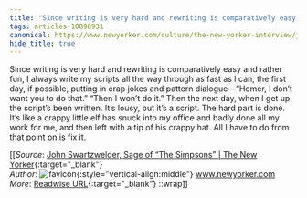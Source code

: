 ```yaml
---
title: "Since writing is very hard and rewriting is comparatively easy ..."
tags: articles-10898931
canonical: https://www.newyorker.com/culture/the-new-yorker-interview/john-swartzwelder-sage-of-the-simpsons
hide_title: true
---
```


Since writing is very hard and rewriting is comparatively easy and rather fun, I always write my scripts all the way through as fast as I can, the first day, if possible, putting in crap jokes and pattern dialogue—“Homer, I don’t want you to do that.” “Then I won’t do it.” Then the next day, when I get up, the script’s been written. It’s lousy, but it’s a script. The hard part is done. It’s like a crappy little elf has snuck into my office and badly done all my work for me, and then left with a tip of his crappy hat. All I have to do from that point on is fix it.


[[_Source_: [John Swartzwelder, Sage of “The Simpsons” | The New Yorker](https://www.newyorker.com/culture/the-new-yorker-interview/john-swartzwelder-sage-of-the-simpsons){:target="_blank"}<br>
_Author_: ![favicon](https://s2.googleusercontent.com/s2/favicons?domain=www.newyorker.com){:style="vertical-align:middle"} www.newyorker.com<br>
_More_: [Readwise URL](https://readwise.io/open/225837448){:target="_blank"}
::wrap]]